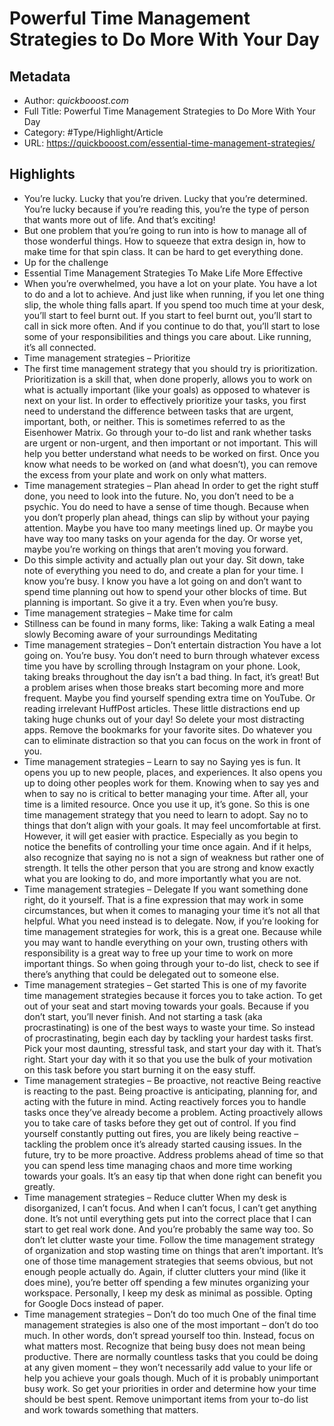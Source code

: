 # Powerful Time Management Strategies to Do More With Your Day

## Metadata

* Author: *quickbooost.com*
* Full Title: Powerful Time Management Strategies to Do More With Your Day
* Category: #Type/Highlight/Article
* URL: https://quickbooost.com/essential-time-management-strategies/

## Highlights

* You’re lucky.
  Lucky that you’re driven. Lucky that you’re determined.
  You’re lucky because if you’re reading this, you’re the type of person that wants more out of life.
  And that’s exciting!
* But one problem that you’re going to run into is how to manage all of those wonderful things. How to squeeze that extra design in, how to make time for that spin class.
  It can be hard to get everything done.
* Up for the challenge
* Essential Time Management Strategies To Make Life More Effective
* When you’re overwhelmed, you have a lot on your plate. You have a lot to do and a lot to achieve.
  And just like when running, if you let one thing slip, the whole thing falls apart.
  If you spend too much time at your desk, you’ll start to feel burnt out. If you start to feel burnt out, you’ll start to call in sick more often. And if you continue to do that, you’ll start to lose some of your responsibilities and things you care about.
  Like running, it’s all connected.
* Time management strategies – Prioritize
* The first time management strategy that you should try is prioritization.
  Prioritization is a skill that, when done properly, allows you to work on what is actually important (like your goals) as opposed to whatever is next on your list.
  In order to effectively prioritize your tasks, you first need to understand the difference between tasks that are urgent, important, both, or neither. This is sometimes referred to as the Eisenhower Matrix.
  Go through your to-do list and rank whether tasks are urgent or non-urgent, and then important or not important.
  This will help you better understand what needs to be worked on first.
  Once you know what needs to be worked on (and what doesn’t), you can remove the excess from your plate and work on only what matters.
* Time management strategies – Plan ahead
  In order to get the right stuff done, you need to look into the future.
  No, you don’t need to be a psychic.
  You do need to have a sense of time though.
  Because when you don’t properly plan ahead, things can slip by without your paying attention.
  Maybe you have too many meetings lined up. Or maybe you have way too many tasks on your agenda for the day. Or worse yet, maybe you’re working on things that aren’t moving you forward.
* Do this simple activity and actually plan out your day.
  Sit down, take note of everything you need to do, and create a plan for your time.
  I know you’re busy. I know you have a lot going on and don’t want to spend time planning out how to spend your other blocks of time.
  But planning is important. So give it a try. Even when you’re busy.
* Time management strategies – Make time for calm
* Stillness can be found in many forms, like:
  Taking a walk
  Eating a meal slowly
  Becoming aware of your surroundings
  Meditating
* Time management strategies – Don’t entertain distraction
  You have a lot going on. You’re busy. You don’t need to burn through whatever excess time you have by scrolling through Instagram on your phone.
  Look, taking breaks throughout the day isn’t a bad thing. In fact, it’s great!
  But a problem arises when those breaks start becoming more and more frequent. Maybe you find yourself spending extra time on YouTube. Or reading irrelevant HuffPost articles.
  These little distractions end up taking huge chunks out of your day!
  So delete your most distracting apps. Remove the bookmarks for your favorite sites. Do whatever you can to eliminate distraction so that you can focus on the work in front of you.
* Time management strategies – Learn to say no
  Saying yes is fun. It opens you up to new people, places, and experiences. It also opens you up to doing other peoples work for them.
  Knowing when to say yes and when to say no is critical to better managing your time. After all, your time is a limited resource.
  Once you use it up, it’s gone.
  So this is one time management strategy that you need to learn to adopt.
  Say no to things that don’t align with your goals. It may feel uncomfortable at first. However, it will get easier with practice. Especially as you begin to notice the benefits of controlling your time once again.
  And if it helps, also recognize that saying no is not a sign of weakness but rather one of strength.
  It tells the other person that you are strong and know exactly what you are looking to do, and more importantly what you are not.
* Time management strategies – Delegate
  If you want something done right, do it yourself.
  That is a fine expression that may work in some circumstances, but when it comes to managing your time it’s not all that helpful.
  What you need instead is to delegate.
  Now, if you’re looking for time management strategies for work, this is a great one. Because while you may want to handle everything on your own, trusting others with responsibility is a great way to free up your time to work on more important things.
  So when going through your to-do list, check to see if there’s anything that could be delegated out to someone else.
* Time management strategies – Get started
  This is one of my favorite time management strategies because it forces you to take action. To get out of your seat and start moving towards your goals.
  Because if you don’t start, you’ll never finish.
  And not starting a task (aka procrastinating) is one of the best ways to waste your time.
  So instead of procrastinating, begin each day by tackling your hardest tasks first. Pick your most daunting, stressful task, and start your day with it.
  That’s right.
  Start your day with it so that you use the bulk of your motivation on this task before you start burning it on the easy stuff.
* Time management strategies – Be proactive, not reactive
  Being reactive is reacting to the past. Being proactive is anticipating, planning for, and acting with the future in mind.
  Acting reactively forces you to handle tasks once they’ve already become a problem.
  Acting proactively allows you to take care of tasks before they get out of control.
  If you find yourself constantly putting out fires, you are likely being reactive – tackling the problem once it’s already started causing issues.
  In the future, try to be more proactive. Address problems ahead of time so that you can spend less time managing chaos and more time working towards your goals.
  It’s an easy tip that when done right can benefit you greatly.
* Time management strategies – Reduce clutter
  When my desk is disorganized, I can’t focus. And when I can’t focus, I can’t get anything done.
  It’s not until everything gets put into the correct place that I can start to get real work done.
  And you’re probably the same way too.
  So don’t let clutter waste your time. Follow the time management strategy of organization and stop wasting time on things that aren’t important.
  It’s one of those time management strategies that seems obvious, but not enough people actually do.
  Again, if clutter clutters your mind (like it does mine), you’re better off spending a few minutes organizing your workspace.
  Personally, I keep my desk as minimal as possible. Opting for Google Docs instead of paper.
* Time management strategies – Don’t do too much
  One of the final time management strategies is also one of the most important – don’t do too much. In other words, don’t spread yourself too thin. Instead, focus on what matters most.
  Recognize that being busy does not mean being productive.
  There are normally countless tasks that you could be doing at any given moment – they won’t necessarily add value to your life or help you achieve your goals though.
  Much of it is probably unimportant busy work.
  So get your priorities in order and determine how your time should be best spent. Remove unimportant items from your to-do list and work towards something that matters.
